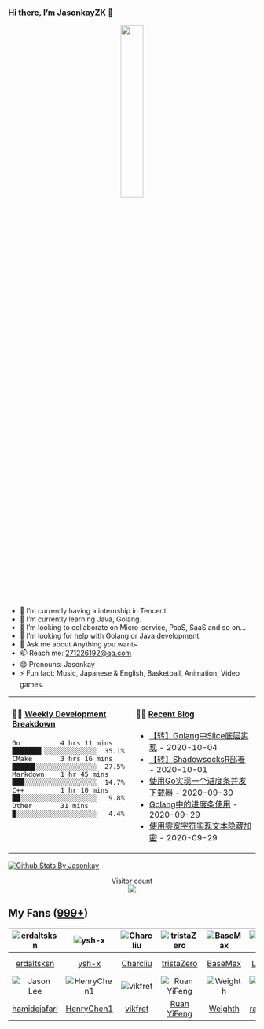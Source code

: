 ### Hi there, I’m [JasonkayZK](https://jasonkayzk.github.io/) 👋

<p align="center">
  <img src="https://github.com/JasonkayZK/jasonkayzk/blob/master/hello-world.gif" width="30%">
</p>


- 🔭 I’m currently having a internship in Tencent.
- 🌱 I’m currently learning Java, Golang.
- 👯 I’m looking to collaborate on Micro-service, PaaS, SaaS and so on…
- 🤔 I’m looking for help with Golang or Java development.
- 💬 Ask me about Anything you want~
- 📫 Reach me: 271226192@qq.com
- 😄 Pronouns: Jasonkay
- ⚡ Fun fact: Music, Japanese & English, Basketball, Animation, Video games.

<table width="800px">
<tr>
<td valign="top" width="50%">

#### 🏊‍♂️ <a href="https://gist.github.com/JasonkayZK/59ead22758ee823e48b558d3cff332f1" target="_blank">Weekly Development Breakdown</a>

<!-- code_time starts -->

```text
Go          4 hrs 11 mins  ███████▎░░░░░░░░░░░░░  35.1%
CMake       3 hrs 16 mins  █████▊░░░░░░░░░░░░░░░  27.5%
Markdown    1 hr 45 mins   ███░░░░░░░░░░░░░░░░░░  14.7%
C++         1 hr 10 mins   ██░░░░░░░░░░░░░░░░░░░   9.8%
Other       31 mins        ▉░░░░░░░░░░░░░░░░░░░░   4.4%
```

<!-- code_time ends -->
</td>

<td valign="top" width="50%">

#### 🤹‍♀️ <a href="https://jasonkayzk.github.io/" target="_blank">Recent Blog</a>

<!-- blog starts -->
* <a href='https://jasonkayzk.github.io/2020/10/04/%E3%80%90%E8%BD%AC%E3%80%91Golang%E4%B8%ADSlice%E5%BA%95%E5%B1%82%E5%AE%9E%E7%8E%B0/' target='_blank'>【转】Golang中Slice底层实现</a> - 2020-10-04
* <a href='https://jasonkayzk.github.io/2020/10/01/%E3%80%90%E8%BD%AC%E3%80%91ShadowsocksR%E9%83%A8%E7%BD%B2/' target='_blank'>【转】ShadowsocksR部署</a> - 2020-10-01
* <a href='https://jasonkayzk.github.io/2020/09/30/%E4%BD%BF%E7%94%A8Go%E5%AE%9E%E7%8E%B0%E4%B8%80%E4%B8%AA%E8%BF%9B%E5%BA%A6%E6%9D%A1%E5%B9%B6%E5%8F%91%E4%B8%8B%E8%BD%BD%E5%99%A8/' target='_blank'>使用Go实现一个进度条并发下载器</a> - 2020-09-30
* <a href='https://jasonkayzk.github.io/2020/09/29/Golang%E4%B8%AD%E7%9A%84%E8%BF%9B%E5%BA%A6%E6%9D%A1%E4%BD%BF%E7%94%A8/' target='_blank'>Golang中的进度条使用</a> - 2020-09-29
* <a href='https://jasonkayzk.github.io/2020/09/29/%E4%BD%BF%E7%94%A8%E9%9B%B6%E5%AE%BD%E5%AD%97%E7%AC%A6%E5%AE%9E%E7%8E%B0%E6%96%87%E6%9C%AC%E9%9A%90%E8%97%8F%E5%8A%A0%E5%AF%86/' target='_blank'>使用零宽字符实现文本隐藏加密</a> - 2020-09-29
<!-- blog ends -->

</td>
</tr>

</table>


[![Github Stats By Jasonkay](https://github-readme-stats.vercel.app/api?username=jasonkayzk&show_icons=true&title_color=0366d6&icon_color=ffc83d&text_color=24292e&bg_color=fff)](https://github.com/jasonkayzk/)


<p align="center"> 
  Visitor count<br>
  <img src="https://profile-counter.glitch.me/jasonkayzk/count.svg" />
</p>

## My Fans ([999+](https://github.com/jasonkayzk?tab=followers))

| ![erdaltsksn](https://avatars0.githubusercontent.com/u/22197800?s=80&v=4) | ![ysh-x](https://avatars3.githubusercontent.com/u/42147996?s=80&v=4) | ![Charcliu](https://avatars2.githubusercontent.com/u/23503649?s=80&v=4) | ![tristaZero](https://avatars2.githubusercontent.com/u/27757146?s=80&v=4) | ![BaseMax](https://avatars3.githubusercontent.com/u/2658040?s=80&v=4) | ![LouisYLWang](https://avatars3.githubusercontent.com/u/11455901?s=80&v=4) | ![ASJ-PAYIZ](https://avatars1.githubusercontent.com/u/48379266?s=80&v=4) | ![wangxiaoxiang5599](https://avatars2.githubusercontent.com/u/31461411?s=80&v=4) |
| :----------------------------------------------------------: | :----------------------------------------------------------: | :----------------------------------------------------------: | :----------------------------------------------------------: | :----------------------------------------------------------: | :----------------------------------------------------------: | :----------------------------------------------------------: | :----------------------------------------------------------: |
|         [erdaltsksn](https://github.com/erdaltsksn)          |              [ysh-x](https://github.com/ysh-x)               |           [Charcliu](https://github.com/Charcliu)            |         [tristaZero](https://github.com/tristaZero)          |            [BaseMax](https://github.com/BaseMax)             |        [LouisYLWang](https://github.com/LouisYLWang)         |          [ASJ-PAYIZ](https://github.com/ASJ-PAYIZ)           |  [wangxiaoxiang5599](https://github.com/wangxiaoxiang5599)   |
| ![Jason Lee](https://avatars1.githubusercontent.com/u/37927931?s=80&v=4) | ![HenryChen1](https://avatars3.githubusercontent.com/u/24852788?s=80&v=4) | ![vikfret](https://avatars3.githubusercontent.com/u/56179621?s=80&v=4) | ![Ruan YiFeng](https://avatars2.githubusercontent.com/u/905434?s=80&v=4) | ![Weighth](https://avatars3.githubusercontent.com/u/55311703?s=80&v=4) | ![rakzhodekams](https://avatars0.githubusercontent.com/u/16127381?s=80&v=4) | ![flashfoxter](https://avatars1.githubusercontent.com/u/2852886?s=80&v=4) | ![DuHouAn](https://avatars0.githubusercontent.com/u/33805265?s=80&v=4) |
|       [hamidejafari](https://github.com/hamidejafari)        |         [HenryChen1](https://github.com/HenryChen1)          |            [vikfret](https://github.com/vikfret)             |           [Ruan YiFeng](https://github.com/ruanyf)           |            [Weighth](https://github.com/Weighth)             |       [rakzhodekams](https://github.com/rakzhodekams)        |        [flashfoxter](https://github.com/flashfoxter)         |            [DuHouAn](https://github.com/DuHouAn)             |

